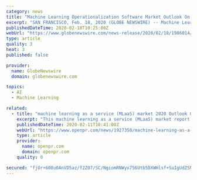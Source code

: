 ```yaml
---
category: news
title: "Machine Learning Operationalization Software Market Outlook On a verge to Create Booming Growth Cycle?"
excerpt: "SAN FRANCISCO, Feb. 18, 2020 (GLOBE NEWSWIRE) -- Machine Learning Operationalization Software Market 2020 Analysis and Precise Outlook: Revenue Analysis, Technological Adoption and Developments, Major Trends,"
publishedDateTime: 2020-02-18T10:25:00Z
webUrl: "https://www.globenewswire.com/news-release/2020/02/18/1986014/0/en/Machine-Learning-Operationalization-Software-Market-Outlook-On-a-verge-to-Create-Booming-Growth-Cycle.html"
type: article
quality: 3
heat: 3
published: false

provider:
  name: GlobeNewswire
  domain: globenewswire.com

topics:
  - AI
  - Machine Learning

related:
  - title: "machine learning as a service (MLaaS) market 2020 Outlook On a verge to Create Booming Growth Cycle?"
    excerpt: "This machine learning as a service (MLaaS) market report is structured with the thorough ... Others), Organization Size (Small & Medium Enterprises, Large Enterprises), End User (Education, Banking & Financial Services, Insurance, Automation & Transportation, Healthcare, Defense, Retail, E-Commerce, Media & Entertainment, Telecom, Government ..."
    publishedDateTime: 2020-02-11T10:41:00Z
    webUrl: "https://www.openpr.com/news/1927358/machine-learning-as-a-service-mlaas-market-2020-outlook-on"
    type: article
    provider:
      name: openpr.com
      domain: openpr.com
    quality: 0

secured: "fjOr+608u0AnVD5az/f2Z07/SC/NgiomRNWyx756Utb5DXWHlsf+SuIgUdZSNvhYdAFONxtAYOfVpQmBEQCF4M9XNKZcNk5HeZH162IvOAgMvpDYsYhRtWEHcNqARtP7u9CJ6sOCESbSxCD4zNkB5TqNX2PX//7EnoLahIgufRNIyAF2Je43JQVfYuLtTubSD2atLZKWzJjaQrkxtOhM0Cu2RHGxT1kV2C+bv2c/vo+p5BbaJPCIzQad2D/XDB+Ta+R+tgyYxRwRl80yc51gNjNd/3lE/Wyutkx3yQvELIP1y3WHIzlp2jEoKH1G3I+g;990/T+OW0CN+jxIKcE/y1g=="
---
```


